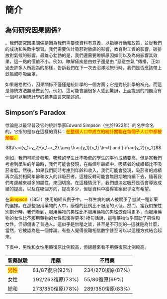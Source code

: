 # 簡介

## 為何研究因果關係?

。我們研究因果關係是因為我們需要使資料有意義，以指導行動和政策，並從我們的成功和失敗中學習。我們需要估計吸菸對肺癌的影響，教育對工資的影響，碳排放對氣候的影響。最雄心勃勃的是，我們還需要瞭解原因如何以及為何影響其效果，這一點的價值不小。例如，瞭解瘧疾是由蚊子還是由 "惡意空氣 "傳播，正如過去許多人所認為的那樣，告訴我們在下一次去沼澤地旅行時，我們是否應該帶上蚊帳或呼吸面罩。

如果嚴格對待，因果關係不僅僅是統計學的一個方面；它是對統計學的補充，而這是傳統方法無法做到的。例如，這可能會讓很多人感到驚訝，上面提到的問題沒有一個可以用統計學的標準語言來闡述的。

## Simpson’s Paradox

悖論是以最早普及它的統計學家Edward Simpson（生於1922年）的名字命名的，它指的是存在這樣的資料：<mark style="color:red;">在整個人口中成立的統計關聯在每個子人口中都被顛覆。</mark>

<mark style="color:red;"></mark>$$\frac{y_1+y_2}{x_1+x_2} \geq \frac{y_1}{x_1} \text{ and } \frac{y_2}{x_2}$$<mark style="color:red;"></mark>

例如，我們可能會發現，吸菸的學生比不吸菸的學生的平均成績要高。但是當我們考慮到學生的年齡時，我們可能會發現，在每個年齡組中，吸菸者的成績都比不吸菸者低。然後，如果我們同時考慮到年齡和收入，我們可能會發現，吸菸者的成績再次高於相同年齡和收入的非吸菸者。這種反轉可能會無限期地持續下去，隨著我們考慮越來越多的屬性，來回切換。在這種情況下，我們想決定吸菸是否會導致成績的提高，以及在哪個方向，提高多少，但從資料中獲得答案似乎沒有希望。

在<mark style="color:red;">Simpson</mark>（1951）使用的經典例子中，一群生病的病人被賦予了嘗試一種新藥的選擇。在那些服用藥物的人中，康復的比例比不服用的人低。然而，當我們按性別劃分時，我們看到，服用藥物的男性比不服用藥物的男性恢復得更多，而服用藥物的女性比不服用藥物的女性恢復得更多! 換句話說，這種藥物似乎幫助了男性和女性，但卻傷害了普通人。這似乎是無稽之談，甚至是不可能的--這就是為什麼，當然，它被認為是一個悖論。有些人覺得很難相信數字甚至可以以這種方式結合起來。

下表中，男性和女性用藥復原比例較高，但總體來看不用藥復原比例較高。

| 新藥試驗                               | 用藥             | 不用藥            |
| ---------------------------------- | -------------- | -------------- |
| <mark style="color:red;">男性</mark> | 81/87復原(93%)   | 234/270復原(87%) |
| 女性                                 | 192/263復原(73%) | 55/80復原(69%)   |
| 總和                                 | 273/350復原(78%) | 289/350復原(83%) |

